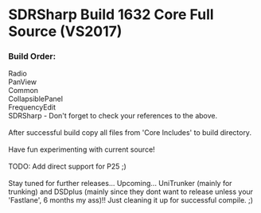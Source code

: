 # SDRSharp Build 1632 Core Full Source (VS2017)
<h3>Build Order:</h3>
	Radio<br>
	PanView<br>
	Common<br>
	CollapsiblePanel<br>
	FrequencyEdit<br>
	SDRSharp - Don't forget to check your references to the above.<br>
<br>
After successful build copy all files from 'Core Includes' to build directory.<br>
<br>
Have fun experimenting with current source!<br>
<br>
TODO: Add direct support for P25 ;)<br><br>
Stay tuned for further releases... Upcoming... UniTrunker (mainly for trunking) and DSDplus (mainly since they dont want to release unless your 'Fastlane', 6 months my ass)!! Just cleaning it up for successful compile. ;)

